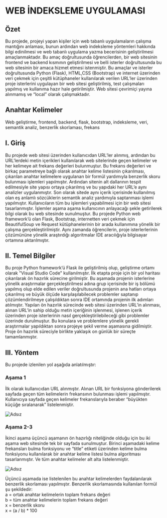 # WEB İNDEKSLEME UYGULAMASI

## Özet
Bu projede, projeyi yapan kişiler
için web tabanlı uygulamaların çalışma 
mantığını anlaması, bunun ardından web 
indeksleme yöntemleri hakkında bilgi edinilmesi ve web tabanlı uygulama yazma 
becerisinin geliştirilmesi amaçlanmaktadır. 
Bu amaç doğrultusunda öğrencilerden, bir 
web sitesinin frontend ve backend kısmının 
geliştirilmesi ve belli isterler doğrultusunda bu web sitesinin bir amaca hizmet etmesi istenmiştir. 
Bu amaçlar ve isterler doğrultusunda 
Python (Flask), HTML,CSS (Bootstrap) ve 
internet üzerinden veri çekmek için çeşitli 
kütüphaneler kullanılarak verilen URL’ler 
üzerinden proje isterlerini uygulayan bir 
web sitesi geliştirilmiş, test çalışmaları 
yapılmış ve kullanıma hazır hale getirilmiştir. Web sitesi çevrimiçi yayına alınmamış ve “local” olarak çalışmaktadır.

## Anahtar Kelimeler
Web geliştirme, frontend, backend, 
flask, bootstrap, indeksleme, veri, 
semantik analiz, benzerlik skorlaması, 
frekans

## I. Giriş
Bu projede web sitesi üzerinden kullanıcıdan URL’ler alınmış, ardından bu 
URL’lerdeki metin içerikleri kullanılarak 
web sitelerinde geçen kelimeler ve her kelimeye ait frekans değerleri bulunmuştur.
Bu frekans değerleri ve birkaç parametreye 
bağlı olarak anahtar kelime listesinin çıkarılması, çıkarılan anahtar kelimelere uygulanan bir formül yardımıyla benzerlik skoru bulunması işlemleri yapılmıştır. Ardından sitenin alt dallarının tespit edilmesiyle 
site yapısı ortaya çıkarılmış ve bu yapıdaki 
her URL’e aynı analizler uygulanmıştır.
Son olarak sitede aynı içerik içerisinde kullanılmış olan eş anlamlı sözcüklerin semantik analiz yardımıyla saptanması işlemi 
yapılmıştır. Kullanıcıların tüm bu işlemleri 
yapabilmesi için bir web sitesi tasarlanmıştır. İşlemler aşama aşama kullanıcının anlayacağı şekle getirilerek bilgi olarak bu
web sitesinde sunulmuştur.
Bu projede Python web framework’ü olan 
Flask, Bootstrap, internetten veri çekmek 
için BeautifulSoup ve Request kütüphanelerinin bir arada kullanımına yönelik bir 
çalışma gerçekleştirilmiştir. Aynı zamanda 
öğrencilerin, proje isterlerlerinin çözümününe yönelik araştırdığı algoritmalar IDE
aracılığıyla bilgisayar ortamına aktarılmıştır.

## II. Temel Bilgiler
Bu proje Python framework’ü Flask ile 
geliştirilmiş olup, geliştirme ortamı olarak 
"Visual Studio Code" kullanılmıştır. İlk 
etapta proje için bir yol haritası çıkarılarak 
ön hazırlık sürecine girilmiştir. Bu aşamada projenin isterlerine yönelik araştırmalar 
gerçekleştirilmesi adına grup içerisinde bir 
iş bölümü yapılmış olup elde edilen veriler 
doğrultusunda projenin ana hatları ortaya 
çıkarılmış ve büyük ölçüde karşılaşılabilecek problemler saptanıp çözümlendirilmeye çalışıldıktan sonra IDE ortamında projenin ilk adımları atılmıştır.
Yapılan ön hazırlık sürecinde web sitesi 
üzerinden URL’in alınması, alınan URL’in 
sahip olduğu metin içeriğinin işlenmesi, işlenen içerik üzerinden proje isterlerinin nasıl gerçekleştirilebileceği gibi problemler
üzerinde durulmuştur. Bu konulara ve
problemlere yönelik gerekli araştırmalar 
yapıldıktan sonra projeye şekil verme aşamasına gidilmiştir. 
Proje ön hazırlık süreciyle birlikte yaklaşık
on günlük bir süreçte tamamlanmıştır.

## III. Yöntem
Bu projede izlenilen yol aşağıda anlatılmıştır:

### Aşama 1
İlk olarak kullanıcıdan URL alınmıştır. 
Alınan URL bir fonksiyona gönderilerek 
sayfada geçen tüm kelimelerin frekansının 
bulunması işlemi yapılmıştır. Kullanıcıya 
sayfada geçen kelimeler frekanslarıyla beraber “büyükten küçüğe sıralanarak” listelenmiştir.

![Adsız](https://user-images.githubusercontent.com/65903573/113418572-70350100-93ce-11eb-902a-c8c3aaecdefe.png)

### Aşama 2-3
İkinci aşama üçüncü aşamanın ön hazırlığı 
niteliğinde olduğu için bu iki aşama web 
sitesinde tek bir sayfada sunulmuştur.
Birinci aşamadaki kelime frekansları bulma fonksiyonu ve “title” etiketi üzerinden
kelime bulma fonksiyonu kullanılarak bir 
anahtar kelime listesi bulma algoritması tasarlanmıştır. Ve tüm anahtar kelimeler alt 
alta listelenmiştir.

![Adsız](https://user-images.githubusercontent.com/65903573/113418813-e2a5e100-93ce-11eb-91bb-49242d7c1715.png)

Üçüncü aşamada ise listelenilen bu anahtar 
kelimelerden faydalanılarak benzerlik
skorlaması yapılmıştır. Benzerlik skorlamasında kullanılan formül şu şekildedir: <br>
a = ortak anahtar kelimelerin toplam 
frekans değeri <br>
b = tüm anahtar kelimelerin toplam 
frekans değeri <br>
x = benzerlik skoru <br>
x = (a / b) * 100
